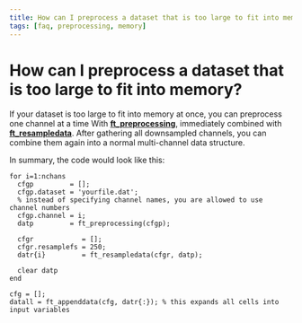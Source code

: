 ```yaml
---
title: How can I preprocess a dataset that is too large to fit into memory?
tags: [faq, preprocessing, memory]
---
```


# How can I preprocess a dataset that is too large to fit into memory?

If your dataset is too large to fit into memory at once, you can preprocess one channel at a time With **[ft_preprocessing](/reference/ft_preprocessing)**, immediately combined with **[ft_resampledata](/reference/ft_resampledata)**. After gathering all downsampled channels, you can combine them again into a normal multi-channel data structure.

In summary, the code would look like this:

	for i=1:nchans
	  cfgp         = [];
	  cfgp.dataset = 'yourfile.dat';
	  % instead of specifying channel names, you are allowed to use channel numbers
	  cfgp.channel = i;
	  datp         = ft_preprocessing(cfgp);

	  cfgr            = [];
	  cfgr.resamplefs = 250;
	  datr{i}         = ft_resampledata(cfgr, datp);

	  clear datp
	end

	cfg = [];
	datall = ft_appenddata(cfg, datr{:}); % this expands all cells into input variables
